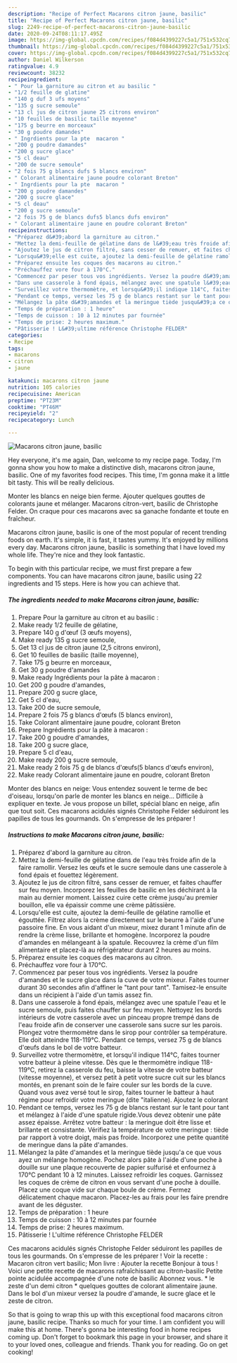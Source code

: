 ```yaml
---
description: "Recipe of Perfect Macarons citron jaune, basilic"
title: "Recipe of Perfect Macarons citron jaune, basilic"
slug: 2249-recipe-of-perfect-macarons-citron-jaune-basilic
date: 2020-09-24T08:11:17.495Z
image: https://img-global.cpcdn.com/recipes/f084d4399227c5a1/751x532cq70/macarons-citron-jaune-basilic-photo-principale-de-la-recette.jpg
thumbnail: https://img-global.cpcdn.com/recipes/f084d4399227c5a1/751x532cq70/macarons-citron-jaune-basilic-photo-principale-de-la-recette.jpg
cover: https://img-global.cpcdn.com/recipes/f084d4399227c5a1/751x532cq70/macarons-citron-jaune-basilic-photo-principale-de-la-recette.jpg
author: Daniel Wilkerson
ratingvalue: 4.9
reviewcount: 38232
recipeingredient:
- " Pour la garniture au citron et au basilic "
- "1/2 feuille de glatine"
- "140 g duf 3 ufs moyens"
- "135 g sucre semoule"
- "13 cl jus de citron jaune 25 citrons environ"
- "10 feuilles de basilic taille moyenne"
- "175 g beurre en morceaux"
- "30 g poudre damandes"
- " Ingrdients pour la pte  macaron "
- "200 g poudre damandes"
- "200 g sucre glace"
- "5 cl deau"
- "200 de sucre semoule"
- "2 fois 75 g blancs dufs 5 blancs environ"
- " Colorant alimentaire jaune poudre colorant Breton"
- " Ingrdients pour la pte  macaron "
- "200 g poudre damandes"
- "200 g sucre glace"
- "5 cl deau"
- "200 g sucre semoule"
- "2 fois 75 g de blancs dufs5 blancs dufs environ"
- " Colorant alimentaire jaune en poudre colorant Breton"
recipeinstructions:
- "Préparez d&#39;abord la garniture au citron."
- "Mettez la demi-feuille de gélatine dans de l&#39;eau très froide afin de la faire ramollir. Versez les œufs et le sucre semoule dans une casserole à fond épais et fouettez légèrement."
- "Ajoutez le jus de citron filtré, sans cesser de remuer, et faites chauffer sur feu moyen. Incorporez les feuilles de basilic en les déchirant à la main au dernier moment. Laissez cuire cette crème jusqu&#39;au premier bouillon, elle va épaissir comme une crème pâtissière."
- "Lorsqu&#39;elle est cuite, ajoutez la demi-feuille de gélatine ramollie et égouttée. Filtrez alors la crème directement sur le beurre à l&#39;aide d&#39;une passoire fine. En vous aidant d&#39;un mixeur, mixez durant 1 minute afin de rendre la crème lisse, brillante et homogène. Incorporez la poudre d&#39;amandes en mélangeant à la spatule. Recouvrez la crème d&#39;un film alimentaire et placez-là au réfrigérateur durant 2 heures au moins."
- "Préparez ensuite les coques des macarons au citron."
- "Préchauffez vore four à 170°C."
- "Commencez par peser tous vos ingrédients. Versez la poudre d&#39;amandes et le sucre glace dans la cuve de votre mixeur. Faites tourner durant 30 secondes afin d&#39;affiner le &#34;tant pour tant&#34;. Tamisez-le ensuite dans un récipient à l&#39;aide d&#39;un tamis assez fin."
- "Dans une casserole à fond épais, mélangez avec une spatule l&#39;eau et le sucre semoule, puis faites chauffer sur feu moyen. Nettoyez les bords intérieurs de votre casserole avec un pinceau propre trempé dans de l&#39;eau froide afin de conserver une casserole sans sucre sur les parois. Plongez votre thermomètre dans le sirop pour contrôler sa température. Elle doit atteindre 118-119°C. Pendant ce temps, versez 75 g de blancs d&#39;œufs dans le bol de votre batteur."
- "Surveillez votre thermomètre, et lorsqu&#39;il indique 114°C, faites tourner votre batteur à pleine vitesse. Dès que le thermomètre indique 118-119°C, retirez la casserole du feu, baisse la vitesse de votre batteur (vitesse moyenne), et versez petit à petit votre sucre cuit sur les blancs montés, en prenant soin de le faire couler sur les bords de la cuve. Quand vous avez versé tout le sirop, faites tourner le batteur à haut régime pour refroidir votre meringue (dite &#34;italienne). Ajoutez le colorant"
- "Pendant ce temps, versez les 75 g de blancs restant sur le tant pour tant et mélangez à l&#39;aide d&#39;une spatule rigide.Vous devez obtenir une pâte assez épaisse. Arrêtez votre batteur : la meringue doit être lisse et brillante et consistante. Vérifiez la température de votre meringue : tiède par rapport à votre doigt, mais pas froide. Incorporez une petite quantité de meringue dans la pâte d&#39;amandes."
- "Mélangez la pâte d&#39;amandes et la meringue tiède jusqu&#39;a ce que vous ayez un mélange homogène. Pochez alors pâte à l&#39;aide d&#39;une poche à douille sur une plaque recouverte de papier sulfurisé et enfournez à 170°C pendant 10 à 12 minutes. Laissez refroidir les coques. Garnissez les coques de crème de citron en vous servant d&#39;une poche à douille. Placez une coque vide sur chaque boule de crème. Fermez délicatement chaque macaron. Placez-les au frais pour les faire prendre avant de les déguster."
- "Temps de préparation : 1 heure"
- "Temps de cuisson : 10 à 12 minutes par fournée"
- "Temps de prise: 2 heures maximum."
- "Pâtisserie ! L&#39;ultime référence Christophe FELDER"
categories:
- Recipe
tags:
- macarons
- citron
- jaune

katakunci: macarons citron jaune 
nutrition: 105 calories
recipecuisine: American
preptime: "PT23M"
cooktime: "PT46M"
recipeyield: "2"
recipecategory: Lunch

---
```



![Macarons citron jaune, basilic](https://img-global.cpcdn.com/recipes/f084d4399227c5a1/751x532cq70/macarons-citron-jaune-basilic-photo-principale-de-la-recette.jpg)

Hey everyone, it's me again, Dan, welcome to my recipe page. Today, I'm gonna show you how to make a distinctive dish, macarons citron jaune, basilic. One of my favorites food recipes. This time, I'm gonna make it a little bit tasty. This will be really delicious.

Monter les blancs en neige bien ferme. Ajouter quelques gouttes de colorants jaune et mélanger. Macarons citron-vert, basilic de Christophe Felder. On craque pour ces macarons avec sa ganache fondante et toute en fraîcheur.

Macarons citron jaune, basilic is one of the most popular of recent trending foods on earth. It's simple, it is fast, it tastes yummy. It's enjoyed by millions every day. Macarons citron jaune, basilic is something that I have loved my whole life. They're nice and they look fantastic.


To begin with this particular recipe, we must first prepare a few components. You can have macarons citron jaune, basilic using 22 ingredients and 15 steps. Here is how you can achieve that.

<!--inarticleads1-->

##### The ingredients needed to make Macarons citron jaune, basilic:

1. Prepare  Pour la garniture au citron et au basilic :
1. Make ready 1/2 feuille de gélatine,
1. Prepare 140 g d&#39;œuf (3 œufs moyens),
1. Make ready 135 g sucre semoule,
1. Get 13 cl jus de citron jaune (2,5 citrons environ),
1. Get 10 feuilles de basilic (taille moyenne),
1. Take 175 g beurre en morceaux,
1. Get 30 g poudre d&#39;amandes
1. Make ready  Ingrédients pour la pâte à macaron :
1. Get 200 g poudre d&#39;amandes,
1. Prepare 200 g sucre glace,
1. Get 5 cl d&#39;eau,
1. Take 200 de sucre semoule,
1. Prepare 2 fois 75 g blancs d&#39;œufs (5 blancs environ),
1. Take  Colorant alimentaire jaune poudre, colorant Breton
1. Prepare  Ingrédients pour la pâte à macaron :
1. Take 200 g poudre d&#39;amandes,
1. Take 200 g sucre glace,
1. Prepare 5 cl d&#39;eau,
1. Make ready 200 g sucre semoule,
1. Make ready 2 fois 75 g de blancs d&#39;œufs(5 blancs d&#39;œufs environ),
1. Make ready  Colorant alimentaire jaune en poudre, colorant Breton


Monter des blancs en neige: Vous entendez souvent le terme de bec d&#39;oiseau, lorsqu&#39;on parle de monter les blancs en neige… Difficile à expliquer en texte. Je vous propose un billet, spécial blanc en neige, afin que tout soit. Ces macarons acidulés signés Christophe Felder séduiront les papilles de tous les gourmands. On s&#39;empresse de les préparer ! 

<!--inarticleads2-->

##### Instructions to make Macarons citron jaune, basilic:

1. Préparez d&#39;abord la garniture au citron.
1. Mettez la demi-feuille de gélatine dans de l&#39;eau très froide afin de la faire ramollir. Versez les œufs et le sucre semoule dans une casserole à fond épais et fouettez légèrement.
1. Ajoutez le jus de citron filtré, sans cesser de remuer, et faites chauffer sur feu moyen. Incorporez les feuilles de basilic en les déchirant à la main au dernier moment. Laissez cuire cette crème jusqu&#39;au premier bouillon, elle va épaissir comme une crème pâtissière.
1. Lorsqu&#39;elle est cuite, ajoutez la demi-feuille de gélatine ramollie et égouttée. Filtrez alors la crème directement sur le beurre à l&#39;aide d&#39;une passoire fine. En vous aidant d&#39;un mixeur, mixez durant 1 minute afin de rendre la crème lisse, brillante et homogène. Incorporez la poudre d&#39;amandes en mélangeant à la spatule. Recouvrez la crème d&#39;un film alimentaire et placez-là au réfrigérateur durant 2 heures au moins.
1. Préparez ensuite les coques des macarons au citron.
1. Préchauffez vore four à 170°C.
1. Commencez par peser tous vos ingrédients. Versez la poudre d&#39;amandes et le sucre glace dans la cuve de votre mixeur. Faites tourner durant 30 secondes afin d&#39;affiner le &#34;tant pour tant&#34;. Tamisez-le ensuite dans un récipient à l&#39;aide d&#39;un tamis assez fin.
1. Dans une casserole à fond épais, mélangez avec une spatule l&#39;eau et le sucre semoule, puis faites chauffer sur feu moyen. Nettoyez les bords intérieurs de votre casserole avec un pinceau propre trempé dans de l&#39;eau froide afin de conserver une casserole sans sucre sur les parois. Plongez votre thermomètre dans le sirop pour contrôler sa température. Elle doit atteindre 118-119°C. Pendant ce temps, versez 75 g de blancs d&#39;œufs dans le bol de votre batteur.
1. Surveillez votre thermomètre, et lorsqu&#39;il indique 114°C, faites tourner votre batteur à pleine vitesse. Dès que le thermomètre indique 118-119°C, retirez la casserole du feu, baisse la vitesse de votre batteur (vitesse moyenne), et versez petit à petit votre sucre cuit sur les blancs montés, en prenant soin de le faire couler sur les bords de la cuve. Quand vous avez versé tout le sirop, faites tourner le batteur à haut régime pour refroidir votre meringue (dite &#34;italienne). Ajoutez le colorant
1. Pendant ce temps, versez les 75 g de blancs restant sur le tant pour tant et mélangez à l&#39;aide d&#39;une spatule rigide.Vous devez obtenir une pâte assez épaisse. Arrêtez votre batteur : la meringue doit être lisse et brillante et consistante. Vérifiez la température de votre meringue : tiède par rapport à votre doigt, mais pas froide. Incorporez une petite quantité de meringue dans la pâte d&#39;amandes.
1. Mélangez la pâte d&#39;amandes et la meringue tiède jusqu&#39;a ce que vous ayez un mélange homogène. Pochez alors pâte à l&#39;aide d&#39;une poche à douille sur une plaque recouverte de papier sulfurisé et enfournez à 170°C pendant 10 à 12 minutes. Laissez refroidir les coques. Garnissez les coques de crème de citron en vous servant d&#39;une poche à douille. Placez une coque vide sur chaque boule de crème. Fermez délicatement chaque macaron. Placez-les au frais pour les faire prendre avant de les déguster.
1. Temps de préparation : 1 heure
1. Temps de cuisson : 10 à 12 minutes par fournée
1. Temps de prise: 2 heures maximum.
1. Pâtisserie ! L&#39;ultime référence Christophe FELDER


Ces macarons acidulés signés Christophe Felder séduiront les papilles de tous les gourmands. On s&#39;empresse de les préparer ! Voir la recette : Macaron citron vert basilic; Mon livre : Ajouter la recette Bonjour à tous ! Voici une petite recette de macarons rafraîchissant au citron-basilic Petite pointe acidulée accompagnée d&#39;une note de basilic Abonnez vous. * le zeste d&#39;un demi citron * quelques gouttes de colorant alimentaire jaune. Dans le bol d&#39;un mixeur versez la poudre d&#39;amande, le sucre glace et le zeste de citron. 

So that is going to wrap this up with this exceptional food macarons citron jaune, basilic recipe. Thanks so much for your time. I am confident you will make this at home. There's gonna be interesting food in home recipes coming up. Don't forget to bookmark this page in your browser, and share it to your loved ones, colleague and friends. Thank you for reading. Go on get cooking!
